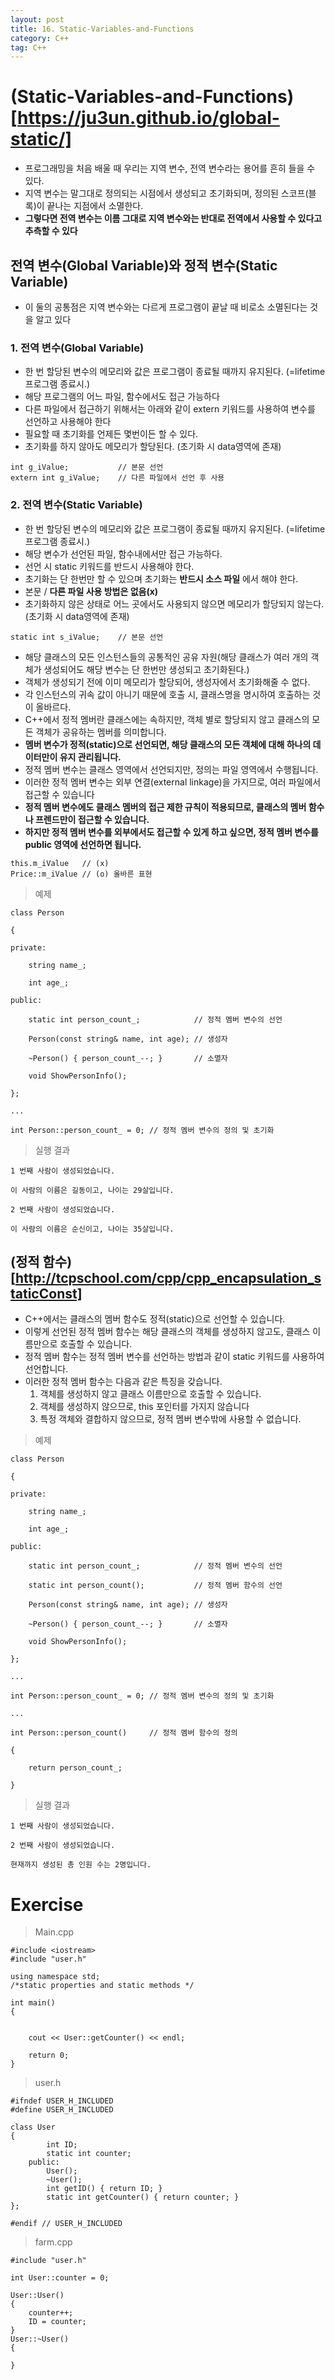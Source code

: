 ```yaml
---
layout: post
title: 16. Static-Variables-and-Functions
category: C++
tag: C++
---
```


# (Static-Variables-and-Functions)[https://ju3un.github.io/global-static/]
- 프로그래밍을 처음 배울 때 우리는 지역 변수, 전역 변수라는 용어를 흔히 들을 수 있다.
- 지역 변수는 말그대로 정의되는 시점에서 생성되고 초기화되며, 정의된 스코프(블록)이 끝나는 지점에서 소멸한다.
- **그렇다면 전역 변수는 이름 그대로 지역 변수와는 반대로 전역에서 사용할 수 있다고 추측할 수 있다**

## 전역 변수(Global Variable)와 정적 변수(Static Variable)
- 이 둘의 공통점은 지역 변수와는 다르게 프로그램이 끝날 때 비로소 소멸된다는 것을 알고 있다

### 1. 전역 변수(Global Variable)
- 한 번 할당된 변수의 메모리와 값은 프로그램이 종료될 때까지 유지된다. (=lifetime 프로그램 종료시.)
- 해당 프로그램의 어느 파일, 함수에서도 접근 가능하다
- 다른 파일에서 접근하기 위해서는 아래와 같이 extern 키워드를 사용하여 변수를 선언하고 사용해야 한다
- 필요할 때 초기화를 언제든 몇번이든 할 수 있다.
- 초기화를 하지 않아도 메모리가 할당된다. (초기화 시 data영역에 존재)


```
int g_iValue;           // 본문 선언
extern int g_iValue;    // 다른 파일에서 선언 후 사용
```

### 2. 전역 변수(Static Variable)
- 한 번 할당된 변수의 메모리와 값은 프로그램이 종료될 때까지 유지된다. (=lifetime 프로그램 종료시.)
- 해당 변수가 선언된 파일, 함수내에서만 접근 가능하다.
- 선언 시 static 키워드를 반드시 사용해야 한다.
- 초기화는 단 한번만 할 수 있으며 초기화는 **반드시 소스 파일** 에서 해야 한다.
- 본문 / **다른 파일 사용 방법은 없음(x)**
- 초기화하지 않은 상태로 어느 곳에서도 사용되지 않으면 메모리가 할당되지 않는다. (초기화 시 data영역에 존재)


```
static int s_iValue;    // 본문 선언
```


- 해당 클래스의 모든 인스턴스들의 공통적인 공유 자원(해당 클래스가 여러 개의 객체가 생성되어도 해당 변수는 단 한번만 생성되고 초기화된다.)
- 객체가 생성되기 전에 이미 메모리가 할당되어, 생성자에서 초기화해줄 수 없다.
- 각 인스턴스의 귀속 값이 아니기 때문에 호출 시, 클래스명을 명시하여 호출하는 것이 올바르다.
- C++에서 정적 멤버란 클래스에는 속하지만, 객체 별로 할당되지 않고 클래스의 모든 객체가 공유하는 멤버를 의미합니다.
- **멤버 변수가 정적(static)으로 선언되면, 해당 클래스의 모든 객체에 대해 하나의 데이터만이 유지 관리됩니다.**
- 정적 멤버 변수는 클래스 영역에서 선언되지만, 정의는 파일 영역에서 수행됩니다.
- 이러한 정적 멤버 변수는 외부 연결(external linkage)을 가지므로, 여러 파일에서 접근할 수 있습니다
- **정적 멤버 변수에도 클래스 멤버의 접근 제한 규칙이 적용되므로, 클래스의 멤버 함수나 프렌드만이 접근할 수 있습니다.**
- **하지만 정적 멤버 변수를 외부에서도 접근할 수 있게 하고 싶으면, 정적 멤버 변수를 public 영역에 선언하면 됩니다.**


```
this.m_iValue   // (x)
Price::m_iValue // (o) 올바른 표현
```


> 예제



```
class Person

{

private:

    string name_;

    int age_;

public:

    static int person_count_;            // 정적 멤버 변수의 선언

    Person(const string& name, int age); // 생성자

    ~Person() { person_count_--; }       // 소멸자

    void ShowPersonInfo();

};  

...

int Person::person_count_ = 0; // 정적 멤버 변수의 정의 및 초기화
```

> 실행 결과



```
1 번째 사람이 생성되었습니다.

이 사람의 이름은 길동이고, 나이는 29살입니다.

2 번째 사람이 생성되었습니다.

이 사람의 이름은 순신이고, 나이는 35살입니다.
```

## (정적 함수)[http://tcpschool.com/cpp/cpp_encapsulation_staticConst]
- C++에서는 클래스의 멤버 함수도 정적(static)으로 선언할 수 있습니다.
- 이렇게 선언된 정적 멤버 함수는 해당 클래스의 객체를 생성하지 않고도, 클래스 이름만으로 호출할 수 있습니다.
- 정적 멤버 함수는 정적 멤버 변수를 선언하는 방법과 같이 static 키워드를 사용하여 선언합니다.
- 이러한 정적 멤버 함수는 다음과 같은 특징을 갖습니다.
  1. 객체를 생성하지 않고 클래스 이름만으로 호출할 수 있습니다.
  2. 객체를 생성하지 않으므로, this 포인터를 가지지 않습니다
  3. 특정 객체와 결합하지 않으므로, 정적 멤버 변수밖에 사용할 수 없습니다.

> 예제



```
class Person

{

private:

    string name_;

    int age_;

public:

    static int person_count_;            // 정적 멤버 변수의 선언

    static int person_count();           // 정적 멤버 함수의 선언

    Person(const string& name, int age); // 생성자

    ~Person() { person_count_--; }       // 소멸자

    void ShowPersonInfo();

};

...

int Person::person_count_ = 0; // 정적 멤버 변수의 정의 및 초기화

...

int Person::person_count()     // 정적 멤버 함수의 정의

{

    return person_count_;

}
```

> 실행 결과



```
1 번째 사람이 생성되었습니다.

2 번째 사람이 생성되었습니다.

현재까지 생성된 총 인원 수는 2명입니다.
```


# Exercise

> Main.cpp


```
#include <iostream>
#include "user.h"

using namespace std;
/*static properties and static methods */

int main()
{


    cout << User::getCounter() << endl;

    return 0;
}

```

> user.h


```
#ifndef USER_H_INCLUDED
#define USER_H_INCLUDED

class User
{
        int ID;
        static int counter;
    public:
        User();
        ~User();
        int getID() { return ID; }
        static int getCounter() { return counter; }
};

#endif // USER_H_INCLUDED

```

> farm.cpp


```
#include "user.h"

int User::counter = 0;

User::User()
{
    counter++;
    ID = counter;
}
User::~User()
{

}


```

